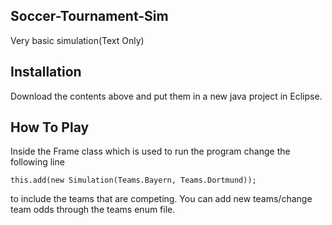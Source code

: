 ## Soccer-Tournament-Sim
Very basic simulation(Text Only)

## Installation
Download the contents above and put them in a new java project in Eclipse.

## How To Play
Inside the Frame class which is used to run the program change the following line
```
this.add(new Simulation(Teams.Bayern, Teams.Dortmund));
```
to include the teams that are competing. You can add new teams/change team odds through the teams enum file.
